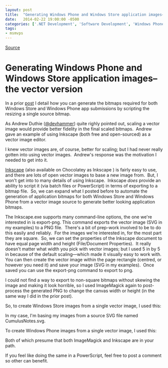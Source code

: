 ```yaml
---
layout: post
title:  "Generating Windows Phone and Windows Store application images–the vector version"
date:   2014-02-22 19:00:00 -0500
categories: ['.NET Development', 'Software Development', 'Windows Phone 8.0', 'Windows Store']
tags:
- msmvps
---
```

[Source](http://pr-blog.azurewebsites.net/2014/02/24/generating-windows-phone-and-windows-store-application-imagesthe-vector-version/ "Permalink to Generating Windows Phone and Windows Store application images–the vector version")

# Generating Windows Phone and Windows Store application images–the vector version

In a prior [post][1] I detail how you can generate the bitmaps required for both Windows Store and Windows Phone app submissions by scripting the resizing a single source bitmap.

As Andrew Duthie ([@devhammer][2]) quite righly pointed out, scaling a vector image would provide better fidelity in the final scaled bitmaps.  Andrew gave an example of using Inkscape (both free and open-sourced) as a vector image editor.

I knew vector images are, of course, better for scaling; but I had never really gotten into using vector images.  Andrew's response was the motivation I needed to get into it.

[Inkscape][3] (also available on Chocolatey as Inkscape ) is fairly easy to use, and there are lots of open vector images to base a new image from.  But, I won't get into to many details of using Inkscape.  Inkscape _does_ provide an ability to script it (via batch files or PowerScript) in terms of exporting to a bitmap file.  So, we can expand what I posted before to automate the generation of application bitmaps for both Windows Store and Windows Phone from a vector image source to generate better looking application bitmaps.

The Inkscape.exe supports many command-line options, the one we're interested in is export-png. This command exports the vector image (SVG in my examples) to a PNG file.  There's a bit of prep-work involved to be to do this easily and reliably.  For the images we're interested in, for the most part they are square.  So, we can set the properties of the Inkscape document to have equal page width and height (File/Document Properties).  It really doesn't matter what width you pick with vector images; but I used 5 in by 5 in because of the default scaling—which made it visually easy to work with.  You can then create the vector image within the page rectangle (centred, or however you need it) and save your image (SVG in my examples).  Once saved you can use the export-png command to export to png.

I could not find a way to export to non-square bitmaps without skewing the image and making it look horrible, so I used ImageMagick again to post-process the generated PNG to change the canvas width or height (in the same way I did in the prior post).

So, to create Windows Store images from a single vector image, I used this:

In my case, I'm basing my images from a source SVG file named CumulusNotes.svg.

To create Windows Phone images from a single vector image, I used this:

Both of which presume that both ImageMagick and Inkscape are in your path.

If you feel like doing the same in a PowerScript, feel free to post a comment so other can benefit.

[1]: http://lynk.at/1k110wt
[2]: https://twitter.com/devhammer
[3]: http://lynk.at/1k3WH6U


